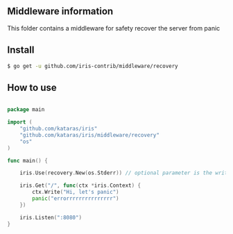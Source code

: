 ## Middleware information

This folder contains a middleware for safety recover the server from panic

## Install

```sh
$ go get -u github.com/iris-contrib/middleware/recovery
```

## How to use

```go

package main

import (
	"github.com/kataras/iris"
	"github.com/kataras/iris/middleware/recovery"
	"os"
)

func main() {

	iris.Use(recovery.New(os.Stderr)) // optional parameter is the writer which the stack of the panic will be printed

	iris.Get("/", func(ctx *iris.Context) {
		ctx.Write("Hi, let's panic")
		panic("errorrrrrrrrrrrrrrr")
	})

	iris.Listen(":8080")
}

```
